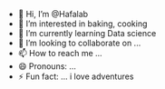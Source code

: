 - 👋 Hi, I’m @Hafalab
- 👀 I’m interested in baking, cooking 
- 🌱 I’m currently learning Data science
- 💞️ I’m looking to collaborate on ...
- 📫 How to reach me ...
- 😄 Pronouns: ...
- ⚡ Fun fact: ... i love adventures

<!---
Hafalab/Hafalab is a ✨ special ✨ repository because its `README.md` (this file) appears on your GitHub profile.
You can click the Preview link to take a look at your changes.
--->
